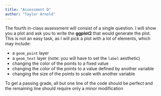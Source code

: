 ```yaml
---
title: "Assessment D"
author: "Taylor Arnold"
---
```


The fourth in-class assessment will consist of a single question. I will show
you a plot and ask you to write the **ggplot2** that would generate the plot.
This is not an easy task, as I will pick a plot with a lot of elements,
which may include:

- a `geom_point` layer
- a `geom_text` layer (note: you will have to set the `label` aesthetic)
- changing the color of the points to a fixed value
- changing the color of the points to a value defined by another variable
- changing the size of the points to scale with another variable

To get a passing grade, all but one line of the code should be perfect and the
remaining line should require only a minor modification



